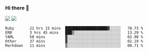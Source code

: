 ### Hi there 👋

<!--
**sasharevzin/sasharevzin** is a ✨ _special_ ✨ repository because its `README.md` (this file) appears on your GitHub profile.

Here are some ideas to get you started:

- 🔭 I’m currently working on ...
- 🌱 I’m currently learning ...
- 👯 I’m looking to collaborate on ...
- 🤔 I’m looking for help with ...
- 💬 Ask me about ...
- 📫 How to reach me: ...
- 😄 Pronouns: ...
- ⚡ Fun fact: ...
-->

![](https://yusufozturk.vercel.app/api?username=sasharevzin&hide_title=true&include_all_commits=true&count_private=true&show_icons=true) ![](https://yusufozturk.vercel.app/api/top-langs/?username=sasharevzin&layout=compact&langs_count=10&hide=apacheconf,coffeescript)

<!--START_SECTION:waka-->
```text
Ruby       22 hrs 15 mins  ███████████████████▓░░░░░   78.73 % 
ERB        3 hrs 45 mins   ███▒░░░░░░░░░░░░░░░░░░░░░   13.29 % 
YAML       50 mins         ▓░░░░░░░░░░░░░░░░░░░░░░░░   02.98 % 
Other      37 mins         ▓░░░░░░░░░░░░░░░░░░░░░░░░   02.19 % 
Markdown   11 mins         ▒░░░░░░░░░░░░░░░░░░░░░░░░   00.71 % 
```
<!--END_SECTION:waka-->
